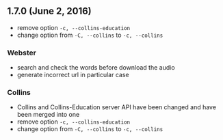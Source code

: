 ## 1.7.0 (June 2, 2016)

- remove option `-c, --collins-education`
- change option from `-C, --collins` to `-c, --collins`

### Webster
- search and check the words before download the audio
- generate incorrect url in particular case

### Collins
- Collins and Collins-Education server API have been changed and have been merged into one
- remove option `-c, --collins-education`
- change option from `-C, --collins` to `-c, --collins`
